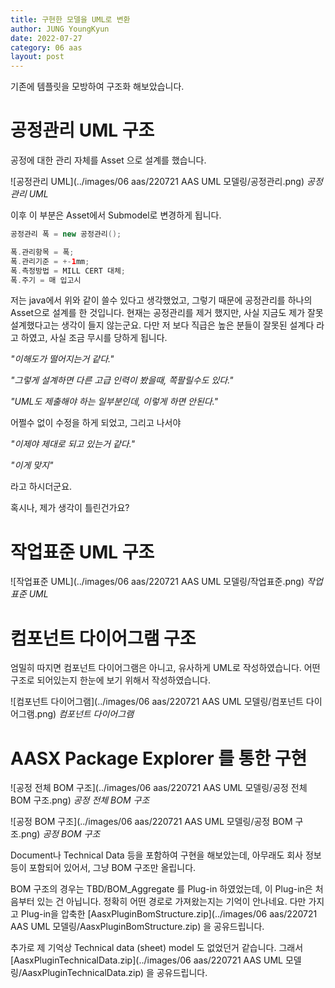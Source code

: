 ```yaml
---
title: 구현한 모델을 UML로 변환
author: JUNG YoungKyun
date: 2022-07-27
category: 06 aas
layout: post
---
```


기존에 템플릿을 모방하여 구조화 해보았습니다.

# 공정관리 UML 구조

공정에 대한 관리 자체를 Asset 으로 설계를 했습니다.

![공정관리 UML](../images/06 aas/220721 AAS UML 모델링/공정관리.png)
*공정관리 UML*

이후 이 부분은 Asset에서 Submodel로 변경하게 됩니다.

```java
공정관리 폭 = new 공정관리();

폭.관리항목 = 폭;
폭.관리기준 = +-1mm;
폭.측정방법 = MILL CERT 대체;
폭.주기 = 매 입고시
``` 

저는 java에서 위와 같이 쓸수 있다고 생각했었고, 그렇기 때문에 공정관리를 하나의 Asset으로 설계를 한 것입니다.
현재는 공정관리를 제거 했지만, 사실 지금도 제가 잘못 설계했다고는 생각이 들지 않는군요.
다만 저 보다 직급은 높은 분들이 잘못된 설계다 라고 하였고, 사실 조금 무시를 당하게 됩니다.

*"이해도가 떨어지는거 같다."*

*"그렇게 설계하면 다른 고급 인력이 봤을때, 쪽팔릴수도 있다."*

*"UML도 제출해야 하는 일부분인데, 이렇게 하면 안된다."*

어쩔수 없이 수정을 하게 되었고, 그리고 나서야
 
*"이제야 제대로 되고 있는거 같다."*

*"이게 맞지"*

라고 하시더군요.

혹시나, 제가 생각이 틀린건가요?

# 작업표준 UML 구조

![작업표준 UML](../images/06 aas/220721 AAS UML 모델링/작업표준.png)
*작업표준 UML*

# 컴포넌트 다이어그램 구조

엄밀히 따지면 컴포넌트 다이어그램은 아니고, 유사하게 UML로 작성하였습니다.
어떤구조로 되어있는지 한눈에 보기 위해서 작성하였습니다.

![컴포넌트 다이어그램](../images/06 aas/220721 AAS UML 모델링/컴포넌트 다이어그램.png)
*컴포넌트 다이어그램*

# AASX Package Explorer 를 통한 구현

![공정 전체 BOM 구조](../images/06 aas/220721 AAS UML 모델링/공정 전체 BOM 구조.png)
*공정 전체 BOM 구조*

![공정 BOM 구조](../images/06 aas/220721 AAS UML 모델링/공정 BOM 구조.png)
*공정 BOM 구조*

Document나 Technical Data 등을 포함하여 구현을 해보았는데,
아무래도 회사 정보등이 포함되어 있어서, 그냥 BOM 구조만 올립니다.

BOM 구조의 경우는 TBD/BOM_Aggregate 를 Plug-in 하였었는데, 이 Plug-in은 처음부터 있는 건 아닙니다.
정확히 어떤 경로로 가져왔는지는 기억이 안나네요.
다만 가지고 Plug-in을 압축한 [AasxPluginBomStructure.zip](../images/06 aas/220721 AAS UML 모델링/AasxPluginBomStructure.zip) 을 공유드립니다.

추가로 제 기억상 Technical data (sheet) model 도 없었던거 같습니다. 그래서 [AasxPluginTechnicalData.zip](../images/06 aas/220721 AAS UML 모델링/AasxPluginTechnicalData.zip) 을 공유드립니다.